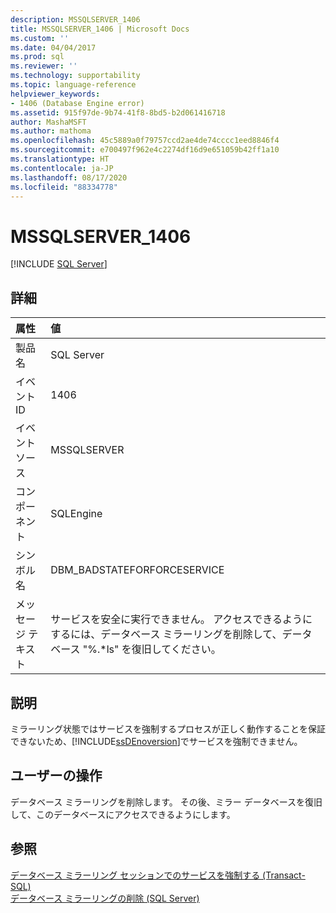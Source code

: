 ```yaml
---
description: MSSQLSERVER_1406
title: MSSQLSERVER_1406 | Microsoft Docs
ms.custom: ''
ms.date: 04/04/2017
ms.prod: sql
ms.reviewer: ''
ms.technology: supportability
ms.topic: language-reference
helpviewer_keywords:
- 1406 (Database Engine error)
ms.assetid: 915f97de-9b74-41f8-8bd5-b2d061416718
author: MashaMSFT
ms.author: mathoma
ms.openlocfilehash: 45c5889a0f79757ccd2ae4de74cccc1eed8846f4
ms.sourcegitcommit: e700497f962e4c2274df16d9e651059b42ff1a10
ms.translationtype: HT
ms.contentlocale: ja-JP
ms.lasthandoff: 08/17/2020
ms.locfileid: "88334778"
---
```

# <a name="mssqlserver_1406"></a>MSSQLSERVER_1406
 [!INCLUDE [SQL Server](../../includes/applies-to-version/sqlserver.md)]
  
## <a name="details"></a>詳細  
  
| 属性 | 値 |  
| :-------- | :---- |  
|製品名|SQL Server|  
|イベント ID|1406|  
|イベント ソース|MSSQLSERVER|  
|コンポーネント|SQLEngine|  
|シンボル名|DBM_BADSTATEFORFORCESERVICE|  
|メッセージ テキスト|サービスを安全に実行できません。 アクセスできるようにするには、データベース ミラーリングを削除して、データベース "%.*ls" を復旧してください。|  
  
## <a name="explanation"></a>説明  
ミラーリング状態ではサービスを強制するプロセスが正しく動作することを保証できないため、[!INCLUDE[ssDEnoversion](../../includes/ssdenoversion-md.md)]でサービスを強制できません。  
  
## <a name="user-action"></a>ユーザーの操作  
データベース ミラーリングを削除します。 その後、ミラー データベースを復旧して、このデータベースにアクセスできるようにします。  
  
## <a name="see-also"></a>参照  
[データベース ミラーリング セッションでのサービスを強制する &#40;Transact-SQL&#41;](~/database-engine/database-mirroring/force-service-in-a-database-mirroring-session-transact-sql.md)  
[データベース ミラーリングの削除 &#40;SQL Server&#41;](~/database-engine/database-mirroring/removing-database-mirroring-sql-server.md)  
  
